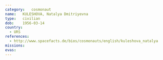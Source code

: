 ```yaml
---
category:	cosmonaut
name:	KULESHOVA, Natalya Dmitriyevna 
type:	civilian
dob:	1956-03-14
country:
  - URS
references:
  - http://www.spacefacts.de/bios/cosmonauts/english/kuleshova_natalya.htm
missions:
evas:
---
```

